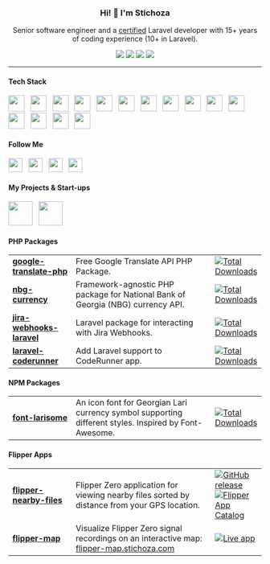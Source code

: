 <h3 align="center">Hi! 👋 I'm Stichoza</h3>
<p align="center">Senior software engineer and a <a href="https://verifier.certificationforlaravel.org/befe186a-d233-4d63-a197-c8ac14cb88d3">certified</a> Laravel developer with 15+ years of coding experience (10+ in Laravel).</p>
<p align="center">
  <a href="https://verifier.certificationforlaravel.org/befe186a-d233-4d63-a197-c8ac14cb88d3"><img src="https://img.shields.io/badge/laravel-certified-red?style=for-the-badge&logo=laravel&logoColor=%23EF1708&color=%23EF1708"></a>
  <a href="https://stackoverflow.com/users/1115262/stichoza"><img src="https://img.shields.io/stackexchange/stackoverflow.com/r/1115262?style=for-the-badge&logo=stackoverflow&label=Reputation&color=orange"></a>
  <a href="#"><img src="https://img.shields.io/github/stars/Stichoza?style=for-the-badge&logo=github&color=yellow"></a>
  <a href="#js-contribution-activity-description"><img src="https://badges.strrl.dev/contributions/yearly/Stichoza?style=for-the-badge&label=yearly%20contributions&logo=github"></a>
</p>

---

<h4>Tech Stack</h4>
<a href="#"><img src="https://cdn.jsdelivr.net/gh/devicons/devicon/icons/php/php-original.svg" height="32" width="32"></a> &nbsp;
<a href="#"><img src="https://cdn.jsdelivr.net/gh/devicons/devicon/icons/laravel/laravel-original.svg" height="32" width="32"></a> &nbsp;
<a href="#"><img src="https://cdn.jsdelivr.net/gh/devicons/devicon/icons/livewire/livewire-original.svg" height="32" width="32"></a> &nbsp;
<a href="#"><img src="https://cdn.jsdelivr.net/gh/devicons/devicon/icons/lumen/lumen-original.svg" height="32" width="32"></a> &nbsp;
<a href="#"><img src="https://cdn.jsdelivr.net/gh/devicons/devicon/icons/javascript/javascript-original.svg" height="32" width="32"></a> &nbsp;
<a href="#"><img src="https://cdn.jsdelivr.net/gh/devicons/devicon/icons/nodejs/nodejs-original.svg" height="32" width="32"></a> &nbsp;
<a href="#"><img src="https://cdn.jsdelivr.net/gh/devicons/devicon/icons/vuejs/vuejs-original.svg" height="32" width="32"></a> &nbsp;
<a href="#"><img src="https://cdn.jsdelivr.net/gh/devicons/devicon/icons/adonisjs/adonisjs-original.svg" height="32" width="32"></a> &nbsp;
<a href="#"><img src="https://cdn.jsdelivr.net/gh/devicons/devicon/icons/css3/css3-original.svg" height="32" width="32"></a> &nbsp;
<a href="#"><img src="https://cdn.jsdelivr.net/gh/devicons/devicon/icons/sass/sass-original.svg" height="32" width="32"></a> &nbsp;
<a href="#"><img src="https://cdn.jsdelivr.net/gh/devicons/devicon/icons/tailwindcss/tailwindcss-original.svg" height="32" width="32"></a> &nbsp;
<a href="#"><img src="https://cdn.jsdelivr.net/gh/devicons/devicon/icons/bootstrap/bootstrap-original.svg" height="32" width="32"></a> &nbsp;
<a href="#"><img src="https://cdn.jsdelivr.net/gh/devicons/devicon/icons/mysql/mysql-original.svg" height="32" width="32"></a> &nbsp;
<a href="#"><img src="https://cdn.jsdelivr.net/gh/devicons/devicon/icons/postgresql/postgresql-original.svg" height="32" width="32"></a> &nbsp;
<a href="#"><img src="https://cdn.jsdelivr.net/gh/devicons/devicon/icons/redis/redis-original.svg" height="32" width="32"></a> &nbsp;

<h4>Follow Me</h4>
<a href="https://www.instagram.com/stichoza" target="_blank"><img src="https://s.magecdn.com/social/tc-instagram.svg" height="28" width="28"></a> &nbsp;
<a href="https://x.com/Stichoza" target="_blank"><img src="https://s.magecdn.com/social/tc-x.svg" height="28" width="28"></a> &nbsp;
<a href="https://linkedin.com/in/stichoza" target="_blank"><img src="https://s.magecdn.com/social/tc-linkedin.svg" height="28" width="28"></a> &nbsp;
<a href="https://stackoverflow.com/users/1115262/stichoza" target="_blank"><img src="https://s.magecdn.com/social/tc-stackoverflow.svg" height="28" width="28"></a> &nbsp;

<h4>My Projects & Start-ups</h4>

<a href="https://metaoutdoor.com/?ref=github.com/Stichoza" target="_blank"><img src="https://avatars.githubusercontent.com/u/36438095?s=200&v=4" height="48"></a> &nbsp;
<a href="https://bina24.ge/?ref=github.com/Stichoza" target="_blank"><img src="https://avatars.githubusercontent.com/u/45656438?s=200&v=4" height="48"></a> &nbsp;

<h4>PHP Packages</h4>
<table width="100%">
  <tr>
    <td width="25%">
      <a href="https://github.com/Stichoza/google-translate-php"><b>google-translate-php</b></a>
    </td>
    <td width="55%">Free Google Translate API PHP Package.</td>
    <td width="20%">
      <a href="https://packagist.org/packages/stichoza/google-translate-php">
        <img src="https://img.shields.io/packagist/dt/Stichoza/google-translate-php.svg?style=for-the-badge" alt="Total Downloads" />
      </a>
    </td>
  </tr>
  <tr>
    <td width="25%">
      <a href="https://github.com/Stichoza/nbg-currency"><b>nbg-currency</b></a>
    </td>
    <td width="55%">Framework-agnostic PHP package for National Bank of Georgia (NBG) currency API.</td>
    <td width="20%">
      <a href="https://packagist.org/packages/stichoza/nbg-currency">
        <img src="https://img.shields.io/packagist/dt/Stichoza/nbg-currency.svg?style=for-the-badge" alt="Total Downloads" />
      </a>
    </td>
  </tr>
  <tr>
    <td width="25%">
      <a href="https://github.com/Stichoza/jira-webhooks-laravel"><b>jira-webhooks-laravel</b></a>
    </td>
    <td width="55%">Laravel package for interacting with Jira Webhooks.</td>
    <td width="20%">
      <a href="https://packagist.org/packages/stichoza/jira-webhooks-laravel">
        <img src="https://img.shields.io/packagist/dt/Stichoza/jira-webhooks-laravel.svg?style=for-the-badge" alt="Total Downloads" />
      </a>
    </td>
  </tr>
  <tr>
    <td width="25%">
      <a href="https://github.com/Stichoza/laravel-coderunner"><b>laravel-coderunner</b></a>
    </td>
    <td width="55%">Add Laravel support to CodeRunner app.</td>
    <td width="20%">
      <a href="https://packagist.org/packages/stichoza/laravel-coderunner">
        <img src="https://img.shields.io/packagist/dt/Stichoza/laravel-coderunner.svg?style=for-the-badge" alt="Total Downloads" />
      </a>
    </td>
  </tr>
</table>

<h4>NPM Packages</h4>
<table width="100%">
  <tr>
    <td width="25%">
      <a href="https://github.com/Stichoza/font-larisome"><b>font-larisome</b></a>
    </td>
    <td width="55%">An icon font for Georgian Lari currency symbol supporting different styles. Inspired by Font-Awesome.</td>
    <td width="20%">
      <a href="https://www.npmjs.com/package/font-larisome">
        <img src="https://img.shields.io/npm/dt/font-larisome.svg?style=for-the-badge" alt="Total Downloads" />
      </a>
    </td>
  </tr>
</table>

<h4>Flipper Apps</h4>
<table width="100%">
  <tr>
    <td width="25%">
      <a href="https://github.com/Stichoza/flipper-nearby-files"><b>flipper-nearby-files</b></a>
    </td>
    <td width="55%">Flipper Zero application for viewing nearby files sorted by distance from your GPS location.</td>
    <td width="20%">
      <a href="https://github.com/Stichoza/flipper-nearby-files/releases/latest">
        <img src="https://img.shields.io/github/v/release/Stichoza/flipper-nearby-files?label=download&style=for-the-badge" alt="GitHub release" />
      </a>
      <a href="https://lab.flipper.net/apps/nearby_files">
        <img src="https://img.shields.io/badge/get-app_catalog-orange?style=for-the-badge" alt="Flipper App Catalog" />
      </a>
    </td>
  </tr>
  <tr>
    <td width="25%">
      <a href="https://github.com/Stichoza/flipper-map"><b>flipper-map</b></a>
    </td>
    <td width="55%">Visualize Flipper Zero signal recordings on an interactive map: <a href="https://flipper-map.stichoza.com">flipper-map.stichoza.com</a></td>
    <td width="20%">
      <a href="https://flipper-map.stichoza.com">
        <img src="https://img.shields.io/badge/try-flipper_map-orange?style=for-the-badge" alt="Live app" />
      </a>
    </td>
  </tr>
</table>

